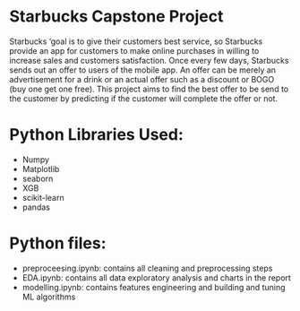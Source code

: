 # Starbucks Capstone Project
Starbucks ‘goal is to give their customers best service, so Starbucks provide an app for customers to make online purchases in willing to increase sales and customers satisfaction. Once every few days, Starbucks sends out an offer to users of the mobile app. An offer can be merely an advertisement for a drink or an actual offer such as a discount or BOGO (buy one get one free).
This project aims to find the best offer to be send to the customer by predicting if the customer will complete the offer or not.
# Python Libraries Used:
- Numpy
- Matplotlib
- seaborn
- XGB
- scikit-learn
- pandas
# Python files:
- preproceesing.ipynb: contains all cleaning and preprocessing steps
- EDA.ipynb: contains all data exploratory analysis and charts in the report
- modelling.ipynb: contains features engineering and building and tuning ML algorithms
